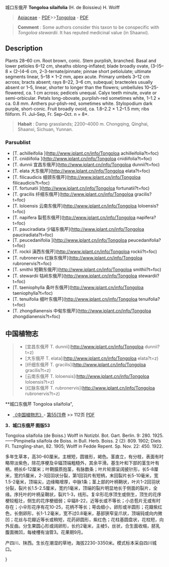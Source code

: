 城口东俄芹 **Tongoloa silaifolia** (H. de Boissieu) H. Wolff

> [Apiaceae](http://www.iplant.cn/info/Apiaceae?t=foc) - [PDF](http://www.iplant.cn/foc/pdf/Apiaceae.pdf)>>[Tongoloa](http://www.iplant.cn/info/Tongoloa?t=foc) - [PDF](http://www.iplant.cn/foc/pdf/Tongoloa.pdf)


> **Comment** : 
> Some authors consider this taxon to be conspecific with *Tongoloa* *stewardii*. It has reputed medicinal value (in Shaanxi).

## Description

Plants 28–60 cm. Root brown, conic. Stem purplish, branched. Basal and lower petioles 6–12 cm, sheaths oblong-inflated; blade broadly ovate, (3–)5–8 × (2–)4–6 cm, 2–3-ternate/pinnate; pinnae short petiolulate; ultimate segments linear, 5–18 × 1–2 mm, apex acute. Primary umbels 3–12 cm across; bracts absent; rays 8–22, 3–6 cm, subequal; bracteoles usually absent or 1–5, linear, shorter to longer than the flowers; umbellules 10–25-flowered, ca. 1 cm across; pedicels unequal. Calyx teeth minute, ovate or semi-orbicular. Petals long-obovate, purplish-red sometimes white, 1–1.2 × ca. 0.8 mm. Anthers pur-plish-red, sometimes white. Stylopodium dark purple, short-conic. Fruit broadly ovoid, ca. 1.8–2.2 × 1.2–1.5 mm; ribs filiform. Fl. Jul–Sep, Fr. Sep–Oct. n = 8*.


> **Habait** : 
> Damp grasslands; 2200–4000 m. Chongqing, Qinghai, Shaanxi, Sichuan, Yunnan.

### Parsublist

* [T.  achilleifolia  ](http://www.iplant.cn/info/Tongoloa achilleifolia?t=foc)
* [T.  cnidiifolia  ](http://www.iplant.cn/info/Tongoloa cnidiifolia?t=foc)
* [T.  dunnii  宜昌东俄芹](http://www.iplant.cn/info/Tongoloa dunnii?t=foc)
* [T.  elata  大东俄芹](http://www.iplant.cn/info/Tongoloa elata?t=foc)
* [T.  filicaudicis  细颈东俄芹](http://www.iplant.cn/info/Tongoloa filicaudicis?t=foc)
* [T.  fortunatii  ](http://www.iplant.cn/info/Tongoloa fortunatii?t=foc)
* [T.  gracilis  纤细东俄芹](http://www.iplant.cn/info/Tongoloa gracilis?t=foc)
* [T.  loloensis  云南东俄芹](http://www.iplant.cn/info/Tongoloa loloensis?t=foc)
* [T.  napifera  裂苞东俄芹](http://www.iplant.cn/info/Tongoloa napifera?t=foc)
* [T.  pauciradiata  少辐东俄芹](http://www.iplant.cn/info/Tongoloa pauciradiata?t=foc)
* [T.  peucedanifolia  ](http://www.iplant.cn/info/Tongoloa peucedanifolia?t=foc)
* [T.  rockii  滇西东俄芹](http://www.iplant.cn/info/Tongoloa rockii?t=foc)
* [T.  rubronervis  红脉东俄芹](http://www.iplant.cn/info/Tongoloa rubronervis?t=foc)
* [T.  smithii  短鞘东俄芹](http://www.iplant.cn/info/Tongoloa smithii?t=foc)
* [T.  stewardii  牯岭东俄芹](http://www.iplant.cn/info/Tongoloa stewardii?t=foc)
* [T.  taeniophylla  条叶东俄芹](http://www.iplant.cn/info/Tongoloa taeniophylla?t=foc)
* [T.  tenuifolia  细叶东俄芹](http://www.iplant.cn/info/Tongoloa tenuifolia?t=foc)
* [T.  zhongdianensis  中甸东俄芹](http://www.iplant.cn/info/Tongoloa zhongdianensis?t=foc)


## 中国植物志

> * [宜昌东俄芹  T.  dunnii](http://www.iplant.cn/info/Tongoloa dunnii?t=z)
> * [大东俄芹  T.  elata](http://www.iplant.cn/info/Tongoloa elata?t=z)
> * [纤细东俄芹  T.  gracilis](http://www.iplant.cn/info/Tongoloa gracilis?t=z)
> * [云南东俄芹  T.  loloensis](http://www.iplant.cn/info/Tongoloa loloensis?t=z)
> * [红脉东俄芹  T.  rubronervis](http://www.iplant.cn/info/Tongoloa rubronervis?t=z)


**城口东俄芹 Tongoloa silaifolia",

* [《中国植物志》](http://www.iplant.cn/frps)- [第55(1)卷](http://www.iplant.cn/frps/vol/55(1)) >> 112页 [PDF](http://www.iplant.cn/frps/pdf/55(1)/112a.PDF)


**3．城口东俄芹 图版53**

Tongoloa silaifolia (de Boiss.) Wolff in Notizbl. Bot. Gart. Berlin. 9: 280. 1925. ——Pimpinella silaifola de Boiss. in Bull. Herb. Boiss. 2 (2): 809. 1902; Diels Fl. Tszngling-shan, 82. 1905; Wolff in Fedde Repent. Sp. Nov. 22: 450. 1922.

多年生草本，高30-60厘米。主根短，圆锥形，褐色。茎直立，有分枝，表面有时略带淡紫色，除花序梗及伞辐顶端粗糙外，其余平滑。基生叶和下部的茎生叶有柄，柄长6-12厘米；叶鞘膜质抱茎，有脉数条；叶片轮廓呈阔披针形，长5-8厘米，宽约5厘米，2-3回羽状分裂，第1回羽片有短柄，末回裂片长5-10毫米，宽1.5-2毫米，顶端尖，边缘略增厚，中脉1条；茎上部的叶柄鞘状，叶片1-2回羽状分裂，裂片长1.5-2.5厘米，宽约1毫米，顶端的裂片明显地长于侧面的裂片，全缘。序托叶的叶柄呈鞘状，裂片1-3，线形。复伞形花序顶生或侧生，顶生的花序梗较粗壮，侧生的花序梗细弱；伞辐8-22，近等长或不等长；小总苞片无或有时存在；小伞形花序有花10-25，花柄不等长；萼齿细小，卵形或半圆形；花瓣紫红色，长倒卵形，长1-1.2毫米，宽不过0.8毫米，基部狭窄呈爪状，顶端钝或向内微凹；花丝与花瓣近等长或稍短，花药卵圆形，紫红色；花柱基圆盘状，花柱短，向外反曲。分生果圆心形或阔卵形，长约2毫米，主棱5，丝状，合生面收缩，胚乳腹面微凹，每棱槽有油管3。花果期9月。

产四川、陕西。生长在潮湿的草地，海拔2230-3350米。模式标本采自四川城口。

}